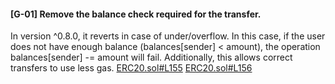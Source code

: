 #### [G-01] Remove the balance check required for the transfer.
In version ^0.8.0, it reverts in case of under/overflow. In this case, if the user does not have enough balance (balances[sender] < amount), the operation balances[sender] -= amount will fail. Additionally, this allows correct transfers to use less gas.
[ERC20.sol#L155](https://github.com/code-423n4/2023-04-frankencoin/tree/main/contracts/ERC20.sol#L155)
[ERC20.sol#L156](https://github.com/code-423n4/2023-04-frankencoin/tree/main/contracts/ERC20.sol#L156)